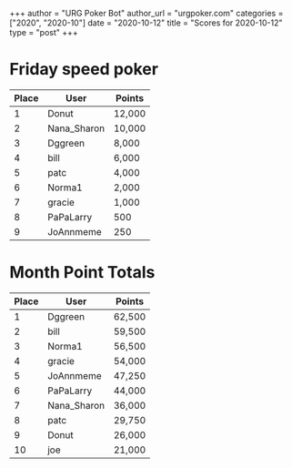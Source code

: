 +++
author = "URG Poker Bot"
author_url = "urgpoker.com"
categories = ["2020", "2020-10"]
date = "2020-10-12"
title = "Scores for 2020-10-12"
type = "post"
+++
# Friday speed poker

| Place | User | Points |
|-------|------|--------|
| 1 | Donut | 12,000 |
| 2 | Nana_Sharon | 10,000 |
| 3 | Dggreen | 8,000 |
| 4 | bill | 6,000 |
| 5 | patc | 4,000 |
| 6 | Norma1 | 2,000 |
| 7 | gracie | 1,000 |
| 8 | PaPaLarry | 500 |
| 9 | JoAnnmeme | 250 |

# Month Point Totals

| Place | User | Points |
|-------|------|--------|
| 1 | Dggreen | 62,500 |
| 2 | bill | 59,500 |
| 3 | Norma1 | 56,500 |
| 4 | gracie | 54,000 |
| 5 | JoAnnmeme | 47,250 |
| 6 | PaPaLarry | 44,000 |
| 7 | Nana_Sharon | 36,000 |
| 8 | patc | 29,750 |
| 9 | Donut | 26,000 |
| 10 | joe | 21,000 |
